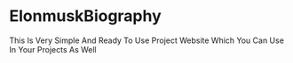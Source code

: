 # ElonmuskBiography
This Is Very Simple And Ready To Use Project Website Which You Can Use In Your Projects As Well
